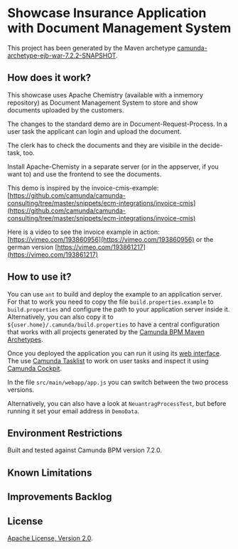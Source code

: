 Showcase Insurance Application with Document Management System
======================

This project has been generated by the Maven archetype
[camunda-archetype-ejb-war-7.2.2-SNAPSHOT](http://docs.camunda.org/latest/guides/user-guide/#process-applications-maven-project-templates-archetypes).


How does it work?
-----------------
This showcase uses Apache Chemistry (available with a inmemory repository) as Document Management System to store and show documents uploaded by the customers.

The changes to the standard demo are in Document-Request-Process. In a user task the applicant can login and upload the document.

The clerk has to check the documents and they are visibile in the decide-task, too.

Install Apache-Chemisty in a separate server (or in the appserver, if you want to) and use the frontend to see the documents.

This demo is inspired by the invoice-cmis-example: [https://github.com/camunda/camunda-consulting/tree/master/snippets/ecm-integrations/invoice-cmis](https://github.com/camunda/camunda-consulting/tree/master/snippets/ecm-integrations/invoice-cmis)

Here is a video to see the invoice example in action: [https://vimeo.com/193860956](https://vimeo.com/193860956) or the german version [https://vimeo.com/193861217](https://vimeo.com/193861217)    

How to use it?
--------------

You can use `ant` to build and deploy the example to an application server.
For that to work you need to copy the file `build.properties.example` to `build.properties`
and configure the path to your application server inside it.
Alternatively, you can also copy it to `${user.home}/.camunda/build.properties`
to have a central configuration that works with all projects generated by the
[Camunda BPM Maven Archetypes](http://docs.camunda.org/latest/guides/user-guide/#process-applications-maven-project-templates-archetypes).

Once you deployed the application you can run it using
its [web interface](http://localhost:8080/versicherungsneuantrag/online).
The use
[Camunda Tasklist](http://docs.camunda.org/latest/guides/user-guide/#tasklist)
to work on user tasks and inspect it using
[Camunda Cockpit](http://docs.camunda.org/latest/guides/user-guide/#cockpit).

In the file `src/main/webapp/app.js` you can switch between the two process versions.

Alternatively, you can also have a look at `NeuantragProcessTest`,
but before running it set your email address in `DemoData`.  

Environment Restrictions
------------------------

Built and tested against Camunda BPM version 7.2.0.


Known Limitations
-----------------


Improvements Backlog
--------------------


License
-------

[Apache License, Version 2.0](http://www.apache.org/licenses/LICENSE-2.0).
